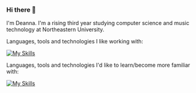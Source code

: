 ### Hi there 👋

I'm Deanna. I'm a rising third year studying computer science and music technology at Northeastern University.

<!--You can find all of my computer science projects here. I've worked on back end, front end, and data science projects.-->

Languages, tools and technologies I like working with:

[![My Skills](https://skillicons.dev/icons?i=java,py,js,vue,tailwind,react,nodejs,vscode,idea,vim)](https://skillicons.dev)

Languages, tools and technologies I'd like to learn/become more familiar with:

[![My Skills](https://skillicons.dev/icons?i=raspberrypi,ts,mongodb,mysql,docker,linux)](https://skillicons.dev)

<!--
## Current Projects
  - Polishing up my personal website
  - Discogra.py

## Planned projects
  - Something with Raspberry Pi
-->
